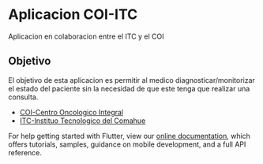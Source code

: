 # Aplicacion COI-ITC

Aplicacion en colaboracion entre el ITC y el COI

## Objetivo

El objetivo de esta aplicacion es permitir al medico diagnosticar/monitorizar
el estado del paciente sin la necesidad de que este tenga que realizar
una consulta.

- [COI-Centro Oncologico Integral](http://www.centrooncologicointegral.com/)
- [ITC-Instituo Tecnologico del Comahue](http://colegioitc.edu.ar/)

For help getting started with Flutter, view our
[online documentation](https://flutter.dev/docs), which offers tutorials,
samples, guidance on mobile development, and a full API reference.
